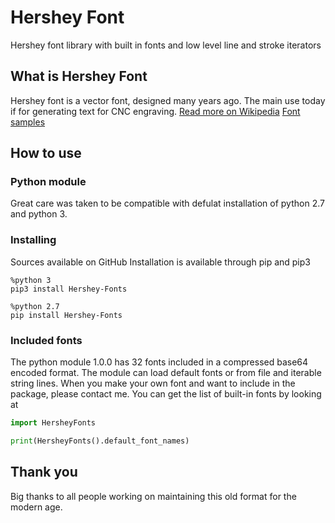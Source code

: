 # Hershey Font
Hershey font library with built in fonts and low level line and stroke iterators

## What is Hershey Font
Hershey font is a vector font, designed many years ago.
The main use today if for generating text for CNC engraving.
[Read more on Wikipedia](https://en.wikipedia.org/wiki/Hershey_fonts)
[Font samples](http://soft9000.com/HersheyShowcase/)
## How to use
### Python module
Great care was taken to be compatible with defulat installation of python 2.7 and python 3.
### Installing
Sources available on GitHub 
Installation is available through pip and pip3
```ShellSession
%python 3
pip3 install Hershey-Fonts

%python 2.7
pip install Hershey-Fonts
```
### Included fonts
The python module 1.0.0 has 32 fonts included in a compressed base64 encoded format.
The module can load default fonts or from file and iterable string lines. 
When you make your own font and want to include in the package, please contact me.
You can get the list of built-in fonts by looking at 
```Python
import HersheyFonts

print(HersheyFonts().default_font_names)
```
## Thank you
Big thanks to all people working on maintaining this old format for the modern age.
